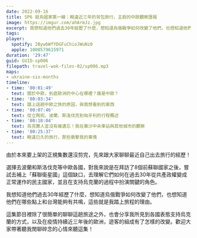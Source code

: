 ```yaml
---
date: 2022-09-16
title: SP6 挺烏國家第一線：睽違近三年的背包旅行，主廚的中歐觀察匯報
image: https://imgur.com/ahArmJz.jpg
excerpt: 我想知道他們過去30年經歷了什麼，想知道烏俄戰爭如何改變了他們，也想知道他們在哪些點上和台灣能夠有共鳴，這些就是我踏上旅程的理由。
tags:
player:
  spotify: 2BywbWfYDGFuChioJWuNz0
  apple: 1000579615971
duration: '29:47'
guid: GUID-sp006
filepath: travel-wok-files-02/sp006.mp3
maps:
- ukraine-six-months
timeline:
- time: '00:01:49'
  text: 關於中歐，到底歐洲的中心在哪裡？誰是中歐？
- time: '00:03:34'
  text: 踏上這趟中歐之旅的原因，與我想看到的東西
- time: '00:07:46'
  text: 從立陶宛、波蘭、斯洛伐克到匈牙利的行程概述
- time: '00:18:04'
  text: 烏克蘭人並沒有被遺忘！我在華沙中央車站與其他城市的觀察
- time: '00:25:37'
  text: 睽違已久的旅行，那些衝擊我的事情
---
```

由於本來要上架的正規集數還沒剪完，先來跟大家聊聊最近自己出去旅行的經歷！

選擇去波蘭和斯洛伐克等中歐各國，對我來說是在拜訪了8個前蘇聯國家之後，嘗試去補上「蘇聯衛星國」這個缺口，去理解它們如何在過去30年從共產政權變成正常運作的民主國家，並且在支持烏克蘭的過程中扮演關鍵的角色。

我想知道他們過去30年經歷了什麼，想知道烏俄戰爭如何改變了他們，也想知道他們在哪些點上和台灣能夠有共鳴，這些就是我踏上旅程的理由。

這集節目裡除了很簡單的聊聊這趟旅途之外，也會分享我所見到各國表態支持烏克蘭的方式，以及在疫情持續近三年後的歐洲，遊客的組成有了怎樣的改變。歡迎大家帶著聽我閒聊碎念的心情來聽這集！
